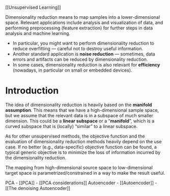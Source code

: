 [[Unsupervised Learning]]

Dimensionality reduction means to map samples into a lower-dimensional space. Relevant applications include analysis and visualization of data, and performing preprocessing (feature extraction) for further steps in data analysis and machine learning.

- In particular, you might want to perform dimensionality reduction to reduce overfitting — careful not to destroy useful information.
- Another standard application is **noise reduction** — sometimes, data errors and artifacts can be reduced by dimensionality reduction.
- In some cases, dimensionality reduction is also relevant for **efficiency** (nowadays, in particular on small or embedded devices).


# Introduction

The idea of dimensionality reduction is heavily based on the **manifold assumption**. This means that we have a high-dimensional sample space, but we assume that the relevant data is in a subspace of much smaller dimension. This could be a **linear subspace** or a “**manifold**”, which is a curved subspace that is (locally) “similar” to a linear subspace. 

As for other unsupervised methods, the objective function and the evaluation of dimensionality reduction methods heavily depend on the use case. If no better (e.g., data-specific) objective function can be found, a typical generic objective is to minimize the loss of information incurred by the dimensionality reduction. 

The mapping from high-dimensional source space to low-dimensional target space is parametrized/constrained in a way to make the result useful.




PCA
	- [[PCA]]
	- [[PCA considerations]]
Autoencoder
	- [[Autoencoder]]
	- [[The denoising Autoencoder]]